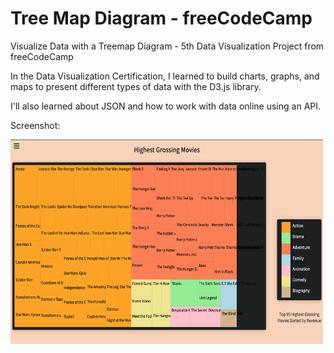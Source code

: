 # Tree Map Diagram - freeCodeCamp

Visualize Data with a Treemap Diagram - 5th Data Visualization Project from freeCodeCamp 

In the Data Visualization Certification, I learned to build charts, graphs, and maps to present 
different types of data with the D3.js library.

I'll also learned about JSON and how to work with data online using an API.

Screenshot: 

<img src="https://github.com/tomasproanop/tree-map-fcc/blob/main/tree-map.jpg" width="500" height="327">




